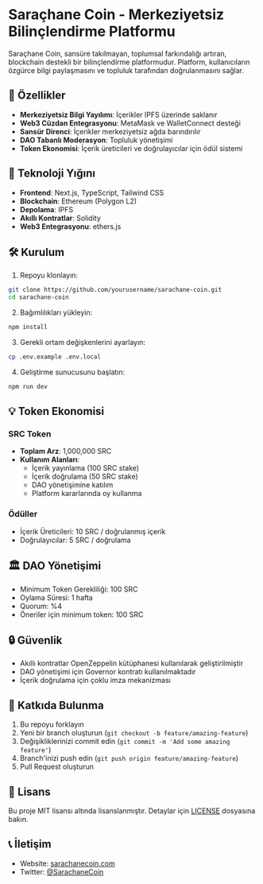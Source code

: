 # Saraçhane Coin - Merkeziyetsiz Bilinçlendirme Platformu

Saraçhane Coin, sansüre takılmayan, toplumsal farkındalığı artıran, blockchain destekli bir bilinçlendirme platformudur. Platform, kullanıcıların özgürce bilgi paylaşmasını ve topluluk tarafından doğrulanmasını sağlar.

## 🌟 Özellikler

- **Merkeziyetsiz Bilgi Yayılımı**: İçerikler IPFS üzerinde saklanır
- **Web3 Cüzdan Entegrasyonu**: MetaMask ve WalletConnect desteği
- **Sansür Direnci**: İçerikler merkeziyetsiz ağda barındırılır
- **DAO Tabanlı Moderasyon**: Topluluk yönetişimi
- **Token Ekonomisi**: İçerik üreticileri ve doğrulayıcılar için ödül sistemi

## 🚀 Teknoloji Yığını

- **Frontend**: Next.js, TypeScript, Tailwind CSS
- **Blockchain**: Ethereum (Polygon L2)
- **Depolama**: IPFS
- **Akıllı Kontratlar**: Solidity
- **Web3 Entegrasyonu**: ethers.js

## 🛠 Kurulum

1. Repoyu klonlayın:
```bash
git clone https://github.com/yourusername/sarachane-coin.git
cd sarachane-coin
```

2. Bağımlılıkları yükleyin:
```bash
npm install
```

3. Gerekli ortam değişkenlerini ayarlayın:
```bash
cp .env.example .env.local
```

4. Geliştirme sunucusunu başlatın:
```bash
npm run dev
```

## 💡 Token Ekonomisi

### SRC Token
- **Toplam Arz**: 1,000,000 SRC
- **Kullanım Alanları**:
  - İçerik yayınlama (100 SRC stake)
  - İçerik doğrulama (50 SRC stake)
  - DAO yönetişimine katılım
  - Platform kararlarında oy kullanma

### Ödüller
- İçerik Üreticileri: 10 SRC / doğrulanmış içerik
- Doğrulayıcılar: 5 SRC / doğrulama

## 🏛 DAO Yönetişimi

- Minimum Token Gerekliliği: 100 SRC
- Oylama Süresi: 1 hafta
- Quorum: %4
- Öneriler için minimum token: 100 SRC

## 🔒 Güvenlik

- Akıllı kontratlar OpenZeppelin kütüphanesi kullanılarak geliştirilmiştir
- DAO yönetişimi için Governor kontratı kullanılmaktadır
- İçerik doğrulama için çoklu imza mekanizması

## 🤝 Katkıda Bulunma

1. Bu repoyu forklayın
2. Yeni bir branch oluşturun (`git checkout -b feature/amazing-feature`)
3. Değişikliklerinizi commit edin (`git commit -m 'Add some amazing feature'`)
4. Branch'inizi push edin (`git push origin feature/amazing-feature`)
5. Pull Request oluşturun

## 📄 Lisans

Bu proje MIT lisansı altında lisanslanmıştır. Detaylar için [LICENSE](LICENSE) dosyasına bakın.

## 📞 İletişim

- Website: [sarachanecoin.com](https://sarachanecoin.com)
- Twitter: [@SarachaneCoin](https://twitter.com/SarachaneCoin)
